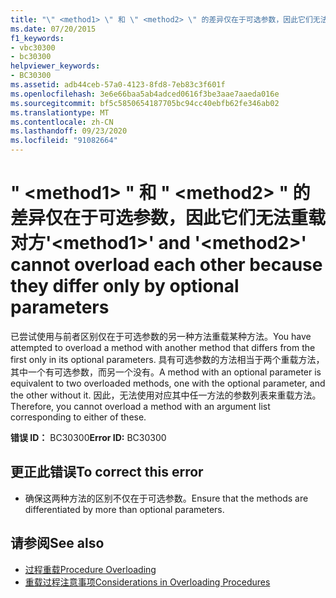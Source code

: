 ```yaml
---
title: "\" <method1> \" 和 \" <method2> \" 的差异仅在于可选参数，因此它们无法重载对方"
ms.date: 07/20/2015
f1_keywords:
- vbc30300
- bc30300
helpviewer_keywords:
- BC30300
ms.assetid: adb44ceb-57a0-4123-8fd8-7eb83c3f601f
ms.openlocfilehash: 3e6e66baa5ab4adced0616f3be3aae7aaeda016e
ms.sourcegitcommit: bf5c5850654187705bc94cc40ebfb62fe346ab02
ms.translationtype: MT
ms.contentlocale: zh-CN
ms.lasthandoff: 09/23/2020
ms.locfileid: "91082664"
---
```

# <a name="method1-and-method2-cannot-overload-each-other-because-they-differ-only-by-optional-parameters"></a><span data-ttu-id="5fff7-102">" \<method1> " 和 " \<method2> " 的差异仅在于可选参数，因此它们无法重载对方</span><span class="sxs-lookup"><span data-stu-id="5fff7-102">'\<method1>' and '\<method2>' cannot overload each other because they differ only by optional parameters</span></span>

<span data-ttu-id="5fff7-103">已尝试使用与前者区别仅在于可选参数的另一种方法重载某种方法。</span><span class="sxs-lookup"><span data-stu-id="5fff7-103">You have attempted to overload a method with another method that differs from the first only in its optional parameters.</span></span> <span data-ttu-id="5fff7-104">具有可选参数的方法相当于两个重载方法，其中一个有可选参数，而另一个没有。</span><span class="sxs-lookup"><span data-stu-id="5fff7-104">A method with an optional parameter is equivalent to two overloaded methods, one with the optional parameter, and the other without it.</span></span> <span data-ttu-id="5fff7-105">因此，无法使用对应其中任一方法的参数列表来重载方法。</span><span class="sxs-lookup"><span data-stu-id="5fff7-105">Therefore, you cannot overload a method with an argument list corresponding to either of these.</span></span>  
  
 <span data-ttu-id="5fff7-106">**错误 ID：** BC30300</span><span class="sxs-lookup"><span data-stu-id="5fff7-106">**Error ID:** BC30300</span></span>  
  
## <a name="to-correct-this-error"></a><span data-ttu-id="5fff7-107">更正此错误</span><span class="sxs-lookup"><span data-stu-id="5fff7-107">To correct this error</span></span>  
  
- <span data-ttu-id="5fff7-108">确保这两种方法的区别不仅在于可选参数。</span><span class="sxs-lookup"><span data-stu-id="5fff7-108">Ensure that the methods are differentiated by more than optional parameters.</span></span>  
  
## <a name="see-also"></a><span data-ttu-id="5fff7-109">请参阅</span><span class="sxs-lookup"><span data-stu-id="5fff7-109">See also</span></span>

- [<span data-ttu-id="5fff7-110">过程重载</span><span class="sxs-lookup"><span data-stu-id="5fff7-110">Procedure Overloading</span></span>](../programming-guide/language-features/procedures/procedure-overloading.md)
- [<span data-ttu-id="5fff7-111">重载过程注意事项</span><span class="sxs-lookup"><span data-stu-id="5fff7-111">Considerations in Overloading Procedures</span></span>](../programming-guide/language-features/procedures/considerations-in-overloading-procedures.md)
